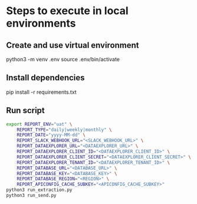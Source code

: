 # Steps to execute in local environments

## Create and use virtual environment

python3 -m venv .env
source .env/bin/activate

## Install dependencies

pip install -r requirements.txt

## Run script

```bash
export REPORT_ENV="uat" \
    REPORT_TYPE="daily|weekly|monthly" \
    REPORT_DATE="yyyy-MM-dd" \
    REPORT_SLACK_WEBHOOK_URL="<SLACK_WEBHOOK_URL>" \
    REPORT_DATAEXPLORER_URL="<DATAEXPLORER_URL>" \
    REPORT_DATAEXPLORER_CLIENT_ID="<DATAEXPLORER_CLIENT_ID>" \
    REPORT_DATAEXPLORER_CLIENT_SECRET="<DATAEXPLORER_CLIENT_SECRET>" \
    REPORT_DATAEXPLORER_TENANT_ID="<DATAEXPLORER_TENANT_ID>" \
    REPORT_DATABASE_URL="<DATABASE_URL>" \
    REPORT_DATABASE_KEY="<DATABASE_KEY>" \
    REPORT_DATABASE_REGION="<REGION>" \
    REPORT_APICONFIG_CACHE_SUBKEY="<APICONFIG_CACHE_SUBKEY>"
python3 run_extraction.py
python3 run_send.py
```